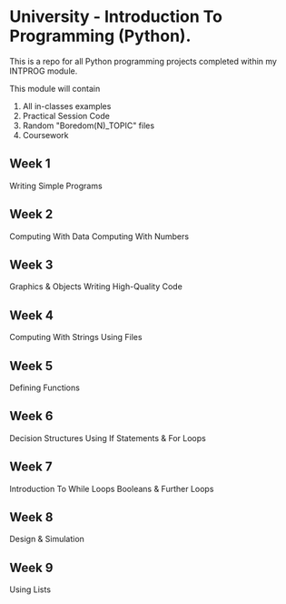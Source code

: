 # University - Introduction To Programming (Python).
This is a repo for all Python programming projects
completed within my INTPROG module.

This module will contain

1. All in-classes examples
2. Practical Session Code
3. Random "Boredom(N)_TOPIC" files
4. Coursework

## Week 1
Writing Simple Programs

## Week 2
Computing With Data
Computing With Numbers

## Week 3
Graphics & Objects
Writing High-Quality Code

## Week 4
Computing With Strings
Using Files

## Week 5
Defining Functions

## Week 6
Decision Structures
Using If Statements & For Loops

## Week 7
Introduction To While Loops
Booleans & Further Loops

## Week 8
Design & Simulation

## Week 9
Using Lists